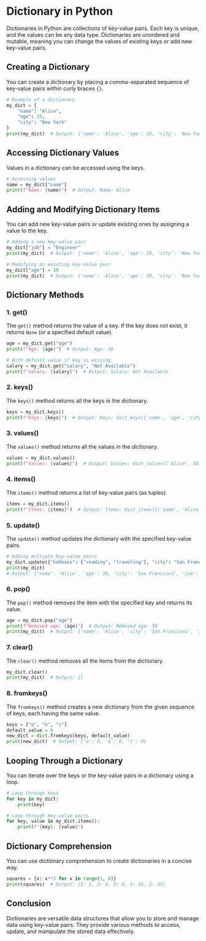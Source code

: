 
# Dictionary in Python

Dictionaries in Python are collections of key-value pairs. Each key is unique, and the values can be any data type. Dictionaries are unordered and mutable, meaning you can change the values of existing keys or add new key-value pairs.

## Creating a Dictionary

You can create a dictionary by placing a comma-separated sequence of key-value pairs within curly braces `{}`.

```python
# Example of a dictionary
my_dict = {
    "name": "Alice",
    "age": 25,
    "city": "New York"
}
print(my_dict)  # Output: {'name': 'Alice', 'age': 25, 'city': 'New York'}
```

## Accessing Dictionary Values

Values in a dictionary can be accessed using the keys.

```python
# Accessing values
name = my_dict["name"]
print(f"Name: {name}")  # Output: Name: Alice
```

## Adding and Modifying Dictionary Items

You can add new key-value pairs or update existing ones by assigning a value to the key.

```python
# Adding a new key-value pair
my_dict["job"] = "Engineer"
print(my_dict)  # Output: {'name': 'Alice', 'age': 25, 'city': 'New York', 'job': 'Engineer'}

# Modifying an existing key-value pair
my_dict["age"] = 30
print(my_dict)  # Output: {'name': 'Alice', 'age': 30, 'city': 'New York', 'job': 'Engineer'}
```

## Dictionary Methods

### 1. **get()**

The `get()` method returns the value of a key. If the key does not exist, it returns `None` (or a specified default value).

```python
age = my_dict.get("age")
print(f"Age: {age}")  # Output: Age: 30

# With default value if key is missing
salary = my_dict.get("salary", "Not Available")
print(f"Salary: {salary}")  # Output: Salary: Not Available
```

### 2. **keys()**

The `keys()` method returns all the keys in the dictionary.

```python
keys = my_dict.keys()
print(f"Keys: {keys}")  # Output: Keys: dict_keys(['name', 'age', 'city', 'job'])
```

### 3. **values()**

The `values()` method returns all the values in the dictionary.

```python
values = my_dict.values()
print(f"Values: {values}")  # Output: Values: dict_values(['Alice', 30, 'New York', 'Engineer'])
```

### 4. **items()**

The `items()` method returns a list of key-value pairs (as tuples).

```python
items = my_dict.items()
print(f"Items: {items}")  # Output: Items: dict_items([('name', 'Alice'), ('age', 30), ('city', 'New York'), ('job', 'Engineer')])
```

### 5. **update()**

The `update()` method updates the dictionary with the specified key-value pairs.

```python
# Adding multiple key-value pairs
my_dict.update({"hobbies": ["reading", "traveling"], "city": "San Francisco"})
print(my_dict)  
# Output: {'name': 'Alice', 'age': 30, 'city': 'San Francisco', 'job': 'Engineer', 'hobbies': ['reading', 'traveling']}
```

### 6. **pop()**

The `pop()` method removes the item with the specified key and returns its value.

```python
age = my_dict.pop("age")
print(f"Removed age: {age}")  # Output: Removed age: 30
print(my_dict)  # Output: {'name': 'Alice', 'city': 'San Francisco', 'job': 'Engineer', 'hobbies': ['reading', 'traveling']}
```

### 7. **clear()**

The `clear()` method removes all the items from the dictionary.

```python
my_dict.clear()
print(my_dict)  # Output: {}
```

### 8. **fromkeys()**

The `fromkeys()` method creates a new dictionary from the given sequence of keys, each having the same value.

```python
keys = ["a", "b", "c"]
default_value = 0
new_dict = dict.fromkeys(keys, default_value)
print(new_dict)  # Output: {'a': 0, 'b': 0, 'c': 0}
```

## Looping Through a Dictionary

You can iterate over the keys or the key-value pairs in a dictionary using a loop.

```python
# Loop through keys
for key in my_dict:
    print(key)

# Loop through key-value pairs
for key, value in my_dict.items():
    print(f"{key}: {value}")
```

## Dictionary Comprehension

You can use dictionary comprehension to create dictionaries in a concise way.

```python
squares = {x: x**2 for x in range(1, 6)}
print(squares)  # Output: {1: 1, 2: 4, 3: 9, 4: 16, 5: 25}
```

## Conclusion

Dictionaries are versatile data structures that allow you to store and manage data using key-value pairs. They provide various methods to access, update, and manipulate the stored data effectively.

